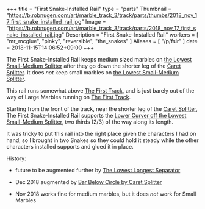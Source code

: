 +++
title = "First Snake-Installed Rail"
type = "parts"
Thumbnail = "https://b.robnugen.com/art/marble_track_3/track/parts/thumbs/2018_nov_17_first_snake_installed_rail.jpg"
Image = "https://b.robnugen.com/art/marble_track_3/track/parts/2018_nov_17_first_snake_installed_rail.jpg"
Description = "First Snake-Installed Rail"
workers = [
    "mr_mcglue",
    "pinky",
    "reversible",
    "the_snakes"
]
Aliases = [
    "/p/fsir"
]
date = 2018-11-15T14:06:52+09:00
+++

The First Snake-Installed Rail keeps medium sized marbles on
[the Lowest Small-Medium Splitter](/parts/the_lowest_small-medium_splitter/)
after they go down the shorter leg of the
[Caret Splitter](/parts/caret-splitter/).
It does *not* keep small marbles on
[the Lowest Small-Medium Splitter](/parts/the_lowest_small-medium_splitter/).

This rail runs somewhat above
[The First Track](/parts/the_first_track/),
and is just barely out of the way of Large Marbles running on
[The First Track](/parts/the_first_track/).

Starting from the front of the track, near the shorter leg of the
[Caret Splitter](/parts/caret-splitter/),
The First Snake-Installed Rail
supports the
[Lower Curver off the Lowest Small-Medium Splitter](/parts/lower_curver_off_the_lowest_small-medium_splitter/),
two thirds (2/3) of the way along its length.

It was tricky to put this rail into the right place given the characters I had on hand, so I brought in two Snakes so they could hold it steady while the other characters installed supports and glued it in place.


History:

* future to be augmented further by [The Lowest Longest Separator](/parts/the-lowest-longest-separator/)

* Dec 2018 augmented by [Bar Below Circle by Caret Splitter](/parts/bar_below_circle_by_the_caret_splitter/)

* Nov 2018 works fine for medium marbles, but it does *not* work for Small Marbles
